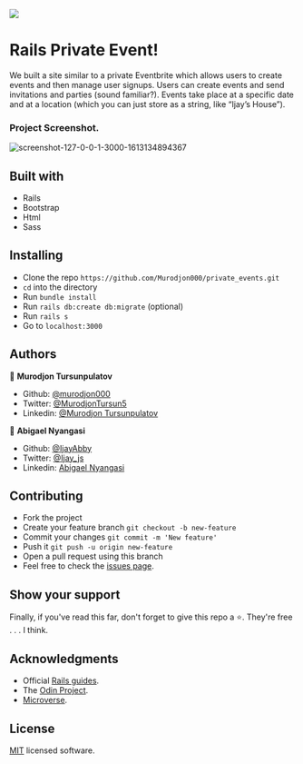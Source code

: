 ![](https://img.shields.io/badge/Microverse-blueviolet)

# Rails Private Event!

We  built a site similar to a private Eventbrite which allows users to create events and then manage user signups. Users can create events and send invitations and parties (sound familiar?). Events take place at a specific date and at a location (which you can just store as a string, like “Ijay’s House”).

### Project Screenshot.

![screenshot-127-0-0-1-3000-1613134894367](https://user-images.githubusercontent.com/43843720/107771803-5ec76500-6d4c-11eb-85e4-08e4426cd6f1.png)

## Built with

- Rails
- Bootstrap
- Html
- Sass

## Installing

- Clone the repo `https://github.com/Murodjon000/private_events.git`
- `cd` into the directory
- Run `bundle install`
- Run `rails db:create db:migrate` (optional)
- Run `rails s`
- Go to `localhost:3000`

## Authors

👤 **Murodjon Tursunpulatov**

- Github: [@murodjon000](https://github.com/murodjon000)
- Twitter: [@MurodjonTursun5](https://twitter.com/MurodjonTursun5)
- Linkedin: [@Murodjon Tursunpulatov](https://www.linkedin.com/in/murodjon-tursunpulatov-5189481b3/)

👤 **Abigael Nyangasi**
- Github: [@IjayAbby](https://github.com/IjayAbby)
- Twitter: [@Ijay_js](https://twitter.com/Ijay_js)
- Linkedin: [Abigael Nyangasi](https://www.linkedin.com/in/ijayabby4/)

## Contributing

- Fork the project
- Create your feature branch `git checkout -b new-feature`
- Commit your changes `git commit -m 'New feature'`
- Push it `git push -u origin new-feature`
- Open a pull request using this branch
- Feel free to check the [issues page](https://github.com/Murodjon000/private_events/issues).

## Show your support

Finally, if you've read this far, don't forget to give this repo a ⭐️. They're free . . . I think.

## Acknowledgments

- Official [Rails guides](https://guides.rubyonrails.org/index.html). 
- The [Odin Project](https://www.theodinproject.com/courses/ruby-on-rails/lessons/associations).
- [Microverse](https://www.microverse.org/).

## License

[MIT](https://github.com/Murodjon000/private_events/blob/events/LICENSE) licensed software.
